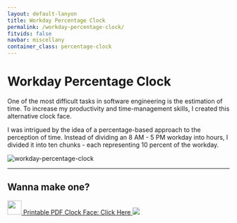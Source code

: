 ```yaml
---
layout: default-lanyon
title: Workday Percentage Clock
permalink: /workday-percentage-clock/
fitvids: false
navbar: miscellany
container_class: percentage-clock
---
```

<h1 class="page-title">Workday Percentage&nbsp;Clock</h1>
One of the most difficult tasks in software engineering is the estimation of time.
To increase my productivity and time-management skills, I created this
alternative clock face.

I was intrigued by the idea of a percentage-based approach to the perception of time.
Instead of dividing an 8 AM - 5 PM workday into hours, I divided it into ten chunks -
each representing 10 percent of the workday.

![workday-percentage-clock](../assets/percentage-clock/workday-percentage-clock600.jpg)

<hr>

## Wanna make one?
<a
href="../assets/percentage-clock/workday-percentage-clock.pdf">
<img src="../assets/img/icons/pdf-0-128.png" width="32px">
<span>Printable PDF Clock Face: Click Here</span>
<img src="../assets/percentage-clock/workday-percentage-clock.png">
</a>
